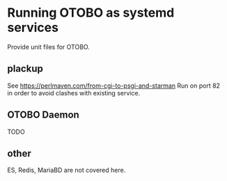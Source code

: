 # Running OTOBO as systemd services

Provide unit files for OTOBO.

## plackup

See https://perlmaven.com/from-cgi-to-psgi-and-starman
Run on port 82 in order to avoid clashes with existing service. 

## OTOBO Daemon

TODO

## other

ES, Redis, MariaBD are not covered here.

